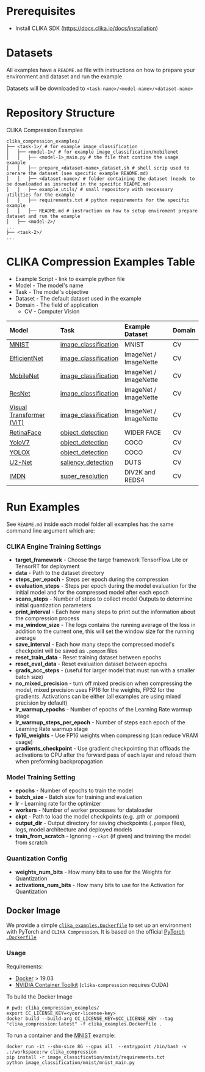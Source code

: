 # Prerequisites

- Install CLIKA SDK (https://docs.clika.io/docs/installation)

# Datasets

All examples have a `README.md` file with instructions on how to prepare your environment and dataset and run the example

Datasets will be downloaded to `<task-name>/<model-name>/<dataset-name>`

# Repository Structure

CLIKA Compression Examples

```
clika_compression_examples/
├── <task-1>/ # for example image_classification
│   ├── <model-1>/ # for example image_classification/mobilenet
│   │   ├── <model-1>_main.py # the file that contine the usage example
│   │   ├── prepare_<dataset-name>_dataset.sh # shell scrip used to prerare the dataset (see specific example README.md)
│   │   ├── <dataset-name>/ # folder containing the dataset (needs to be downloaded as insructed in the specific README.md)
│   │   ├── example_utils/ # small repository with neccessary utilities for the example
│   │   ├── requirements.txt # python requirements for the specific example
│   │   ├── README.md # instruction on how to setup enviroment prepare dataset and run the example
│   ├── <model-2>/
...
├── <task-2>/
...
```

# CLIKA Compression Examples Table

- Example Script - link to example python file
- Model - The model's name
- Task - The model's objective
- Dataset - The default dataset used in the example
- Domain - The field of application
    - CV - Computer Vision

| Model                                                  | Task                                         | Example Dataset       | Domain |
|:-------------------------------------------------------|:---------------------------------------------|:----------------------|:-------|
| [MNIST](image_classification%2Fmnist)                  | [image_classification](image_classification) | MNIST                 | CV     |
| [EfficientNet](image_classification%2Fefficientnet)    | [image_classification](image_classification) | ImageNet / ImageNette | CV     |
| [MobileNet](image_classification%2Fmobilenet)          | [image_classification](image_classification) | ImageNet / ImageNette | CV     |
| [ResNet](image_classification%2Fresnet)                | [image_classification](image_classification) | ImageNet / ImageNette | CV     |
| [Visual Transformer (ViT)](image_classification%2Fvit) | [image_classification](image_classification) | ImageNet / ImageNette | CV     |
| [RetinaFace](object_detection%2Fretinaface)            | [object_detection](object_detection)         | WIDER FACE            | CV     |
| [YoloV7](object_detection%2Fyolov7)                    | [object_detection](object_detection)         | COCO                  | CV     |
| [YOLOX](object_detection%2Fyolox)                      | [object_detection](object_detection)         | COCO                  | CV     |
| [U2-Net](saliency_detection%2Fu2net)                   | [saliency_detection](saliency_detection)     | DUTS                  | CV     |
| [IMDN](super_resolution%2Fimdn)                        | [super_resolution](super_resolution)         | DIV2K and REDS4       | CV     |

# Run Examples

See `README.md` inside each model folder
all examples has the same command line argument which are:

### CLIKA Engine Training Settings

- **target_framework** - Choose the targe framework TensorFlow Lite or TensorRT for deployment
- **data** - Path to the dataset directory
- **steps_per_epoch** - Steps per epoch during the compression
- **evaluation_steps** - Steps per epoch during the model evaluation for the initial model and for the compressed model after each epoch
- **scans_steps** - Number of steps to collect model Outputs to determine initial quantization parameters
- **print_interval** - Each how many steps to print out the information about the compression process
- **ma_window_size** - The logs contains the running average of the loss in addition to the current one, this will set the window size for the running average
- **save_interval** - Each how many steps the compressed model's checkpoint will be saved as `.pompom` files
- **reset_train_data** - Reset training dataset between epochs
- **reset_eval_data** - Reset evaluation dataset between epochs
- **grads_acc_steps** - (useful for larger model that must run with a smaller batch size)
- **no_mixed_precision** - turn off mixed precision when compressing the model, mixed precision uses FP16 for the weights, FP32 for the gradients. Activations can be either (all examples are using mixed precision by default)
- **lr_warmup_epochs** - Number of epochs of the Learning Rate warmup stage
- **lr_warmup_steps_per_epoch** - Number of steps each epoch of the Learning Rate warmup stage
- **fp16_weights** - Use FP16 weights when compressing  (can reduce VRAM usage)
- **gradients_checkpoint** - Use gradient checkpointing that offloads the activations to CPU after the forward pass of each layer and reload them when preforming backpropagation

### Model Training Setting

- **epochs** - Number of epochs to train the model
- **batch_size** - Batch size for training and evaluation
- **lr** - Learning rate for the optimizer
- **workers** - Number of worker processes for dataloader
- **ckpt** - Path to load the model checkpoints (e.g. .pth or .pompom)
- **output_dir** - Output directory for saving checkpoints (`.pompom` files), logs, model architecture and deployed models
- **train_from_scratch** - Ignoring `--ckpt` (if given) and training the model from scratch

### Quantization Config

- **weights_num_bits** - How many bits to use for the Weights for Quantization
- **activations_num_bits** - How many bits to use for the Activation for Quantization

## Docker Image

We provide a simple [`clika_examples.Dockerfile`](..%2Fclika_examples.Dockerfile) to set up an environment with PyTorch and `CLIKA Compression`.
It is based on the official [PyTorch `.Dockerfile`](https://hub.docker.com/layers/pytorch/pytorch/2.0.1-cuda11.7-cudnn8-devel/images/sha256-4f66166dd757752a6a6a9284686b4078e92337cd9d12d2e14d2d46274dfa9048?context=explore)

### Usage

Requirements:

- [Docker](https://www.docker.com/) > 19.03
- [NVIDIA Container Toolkit](https://docs.nvidia.com/datacenter/cloud-native/container-toolkit/latest/overview.html) (`clika-compression` requires CUDA)

To build the Docker Image

```commandline
# pwd: clika_compression_examples/
export CC_LICENSE_KEY=<your-license-key> 
docker build --build-arg CC_LICENSE_KEY=$CC_LICENSE_KEY --tag "clika_compression:latest" -f clika_examples.Dockerfile .
```

To run a container and the [MNIST](image_classification%2Fmnist) example:

```commandline
docker run -it --shm-size 8G --gpus all  --entrypoint /bin/bash -v .:/workspace:rw clika_compression
pip install -r image_classification/mnist/requirements.txt 
python image_classification/mnist/mnist_main.py
```